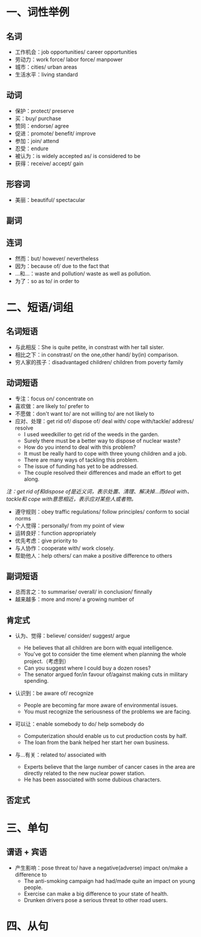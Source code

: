 # 一、词性举例

## 名词

- 工作机会：job opportunities/ career opportunities
- 劳动力：work force/ labor force/ manpower
- 城市：cities/ urban areas
- 生活水平：living standard

## 动词

- 保护：protect/ preserve
- 买：buy/ purchase
- 赞同：endorse/ agree
- 促进：promote/ benefit/ improve
- 参加：join/ attend
- 忍受：endure
- 被认为：is widely accepted as/ is considered to be
- 获得：receive/ accept/ gain

## 形容词

- 美丽：beautiful/ spectacular

## 副词

## 连词

- 然而：but/ however/ nevertheless
- 因为：because of/ due to the fact that
- ...和...：waste and pollution/ waste as well as pollution.
- 为了：so as to/ in order to

# 二、短语/词组

## 名词短语

- 与此相反：She is quite petite, in constrast with her tall sister.
- 相比之下：in constrast/ on the one,other hand/ by(in) comparison.
- 穷人家的孩子：disadvantaged children/ children from poverty family

## 动词短语

- 专注：focus on/ concentrate on
- 喜欢做：are likely to/ prefer to
- 不愿做：don't want to/ are not willing to/ are not likely to
- 应对、处理：get rid of/ dispose of/ deal with/ cope with/tackle/ address/ resolve
  - I used weedkiller to get rid of the weeds in the garden.
  - Surely there must be a better way to dispose of nuclear waste?
  - How do you intend to deal with this problem?
  - It must be really hard to cope with three young children and a job.
  - There are many ways of tackling this problem.
  - The issue of funding has yet to be addressed.
  - The couple resolved their differences and made an effort to get along.

*注：get rid of和dispose of是近义词，表示处置、清理、解决掉...而deal with、tackle和
cope with意思相近，表示应对某些人或者物。*

- 遵守规则：obey traffic regulations/ follow principles/ conform to social norms
- 个人觉得：personally/ from my point of view
- 运转良好：function appropriately
- 优先考虑：give priority to
- 与人协作：cooperate with/ work closely.
- 帮助他人：help others/ can make a positive difference to others

## 副词短语

- 总而言之：to summarise/ overall/ in conclusion/ finnally
- 越来越多：more and more/ a growing number of

## 肯定式

- 认为、觉得：believe/ consider/ suggest/ argue
  - He believes that all children are born with equal intelligence.
  - You've got to consider the time element when planning the whole project.（考虑到）
  - Can you suggest where I could buy a dozen roses?
  - The senator argued for/in favour of/against making cuts in military spending.

- 认识到：be aware of/ recognize
  - People are becoming far more aware of environmental issues.
  - You must recognize the seriousness of the problems we are facing.

- 可以让：enable somebody to do/ help somebody do
  - Computerization should enable us to cut production costs by half.
  - The loan from the bank helped her start her own business.

- 与...有关：related to/ associated with
  - Experts believe that the large number of cancer cases in the area are directly
  related to the new nuclear power station.
  - He has been associated with some dubious characters.

## 否定式

# 三、单句

## 谓语 + 宾语

- 产生影响：pose threat to/ have a negative(adverse) impact on/make a difference to
  - The anti-smoking campaign had had/made quite an impact on young people.
  - Exercise can make a big difference to your state of health.
  - Drunken drivers pose a serious threat to other road users.

# 四、从句
